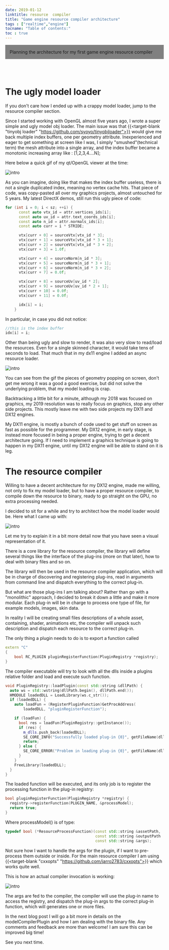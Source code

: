 ```yaml
---
date: 2019-01-12
linktitle: resource  compiler
title: "Game engine resource compiler architecture"
tags : ["realtime","engine"]
tocname: "Table of contents:"
toc : true
---
```


<p style="background:gray;padding: 1em;">
Planning the architecture for my first game engine resource compiler
</p>

<br><br>

# The ugly model loader

If you don't care how I ended up with a crappy model loader, 
jump to the resource compiler section.

Since I started working with OpenGL almost five years ago, I wrote a super simple 
and ugly model obj loader. The main issue was that  {{<target-blank "tinyobj loader" "https://github.com/syoyo/tinyobjloader">}} 
would give me back multiple index buffers, one per geometry attribute. Inexperienced 
and eager to get something at screen like I was, I simply "smushed"(technical term) the
mesh attribute into a single array, and the index buffer became a monotonic increasing 
 array like : [1,2,3,4....N];

 Here below a quick gif of my qt/OpenGL viewer at the time:

![intro](../images/10_resource_compiler/firstOpengl.gif)

 As you can imagine, doing like that makes the index buffer useless, there is 
 not a single duplicated index, meaning no vertex cache hits.
 That piece of code, was copy-pasted all over my graphics projects, almost untouched
 for 5 years. My latest DirectX demos, still run this ugly piece of code:

```c++
for (int i = 0; i < sz; ++i) {
      const auto vtx_id = attr.vertices_ids[i];
      const auto uv_id = attr.text_coords_ids[i];
      const auto n_id = attr.normals_ids[i];
      const auto curr = i * STRIDE;

      vtx[curr + 0] = sourceVtx[vtx_id * 3];
      vtx[curr + 1] = sourceVtx[vtx_id * 3 + 1];
      vtx[curr + 2] = sourceVtx[vtx_id * 3 + 2];
      vtx[curr + 3] = 1.0f;

      vtx[curr + 4] = sourceNorm[n_id * 3];
      vtx[curr + 5] = sourceNorm[n_id * 3 + 1];
      vtx[curr + 6] = sourceNorm[n_id * 3 + 2];
      vtx[curr + 7] = 0.0f;

      vtx[curr + 8] = sourceUv[uv_id * 2];
      vtx[curr + 9] = sourceUv[uv_id * 2 + 1];
      vtx[curr + 10] = 0.0f;
      vtx[curr + 11] = 0.0f;

      idx[i] = i;
    }
```

In particular, in case you did not notice:

```c++
//this is the index buffer
idx[i] = i;
```
Other than being ugly and slow to render, it was also very slow to read/load the resources.
Even for a single skinned character, it would take tens of seconds to load. That much that
in my dx11 engine I added an async resource loader.

![intro](../images/10_resource_compiler/asyncload.gif)

You can see from the gif the pieces of geometry popping on screen, don't get me wrong
it was a good a good exercise, but did not solve the underlying problem, that my model
loading is crap.


Backtracking a little bit for a minute, although my 2018 was focused on graphics, my
2019 resolution was to really focus on graphics, stop any other side projects.
This mostly leave me with two side projects my DX11 and DX12 engines.

My DX11 engine, is mostly a bunch of code used to get stuff on screen as fast as possible
for the programmer. My DX12 engine, in early stage, is instead more focused in being
a proper engine, trying to get a decent architecture going.
If I need to implement a graphics technique is going to happen in my DX11 engine, until
my DX12 engine will be able to stand on it is leg.

# The resource compiler

Willing to have a decent architecture for my DX12 engine, made me willing, not only
to fix my model loader, but to have a proper resource compiler, to compile down 
the resource to binary, ready to go straight on the GPU, no extra processing needed.

I decided to sit for a while and try to architect how the model loader would be.
Here what I came up with:

![intro](../images/10_resource_compiler/resourceCompiler.jpg)

Let me try to explain it in a bit more detail now that you have seen a visual 
representation of it.

There is a core library for the resource compiler, the library will define several
things like the interface of the plug-ins (more on that later), how to deal with binary
files and so on.

The library will then be used in the resource compiler application, which will be in
charge of discovering and registering plug-ins, read in arguments from command line and
dispatch everything to the correct plug-in.

But what are those plug-ins I am talking about? Rather than go with a "monolithic"
approach, I decided to break it down a little and make it more modular. Each
plug-in will be in charge to process one type of file, for example models, 
images, skin data.

In reality I will be creating small files descriptions of a whole asset, containing, 
shader, animations etc, the compiler will unpack such description and dispatch each
resource to the correct plug-in.

The only thing a plugin needs to do is to export a function called

```c++
extern "C"
{
	bool RC_PLUGIN pluginRegisterFunction(PluginRegistry *registry);
}
```
The compiler executable will try to look with all the dlls 
inside a plugins relative folder and load and execute such function.

```c++
void PluginRegistry::loadPlugin(const std::string &dllPath) {
  auto ws = std::wstring(dllPath.begin(), dllPath.end());
  HMODULE loadedDLL = LoadLibrary(ws.c_str());
  if (loadedDLL) {
    auto loadFun = (RegisterPluginFunction)GetProcAddress(
        loadedDLL, "pluginRegisterFunction");

    if (loadFun) {
      bool res = loadFun(PluginRegistry::getInstance());
      if (res) {
        m_dlls.push_back(loadedDLL);
        SE_CORE_INFO("Successfully loaded plug-in {0}", getFileName(dllPath));
        return;
      } else {
        SE_CORE_ERROR("Problem in loading plug-in {0}", getFileName(dllPath));
      }
    }
    FreeLibrary(loadedDLL);
  }
}
```

The loaded function will be executed, and its only job is to register the processing
function in the plug-in registry:

```c++
bool pluginRegisterFunction(PluginRegistry *registry) {
  registry->registerFunction(PLUGIN_NAME, &processModel);
  return true;
}
```

Where processModel() is of type:
```c++
typedef bool (*ResourceProcessFunction)(const std::string &assetPath,
                                        const std::string &outputPath
										const std::string &args);
```
Not sure how I want to handle the args for the plugin, if I want to pre-process
them outside or inside. For the main resource compiler I am using {{<target-blank "cxxopts" "https://github.com/jarro2783/cxxopts">}}
which works quite well.

This is how an actual compiler invocation is working:

![intro](../images/10_resource_compiler/resourceCompilation.jpg)

The args are fed to the compiler, the compiler will use the plug-in name to access the
registry, and dispatch the plug-in args to the correct plug-in function, which will
generates one or more files.

In the next blog post I will go a bit more in details on the modelCompilerPlugin and
how I am dealing with the binary file.
Any comments and feedback are more than welcome! I am sure this can be improved
big time!

See you next time.
